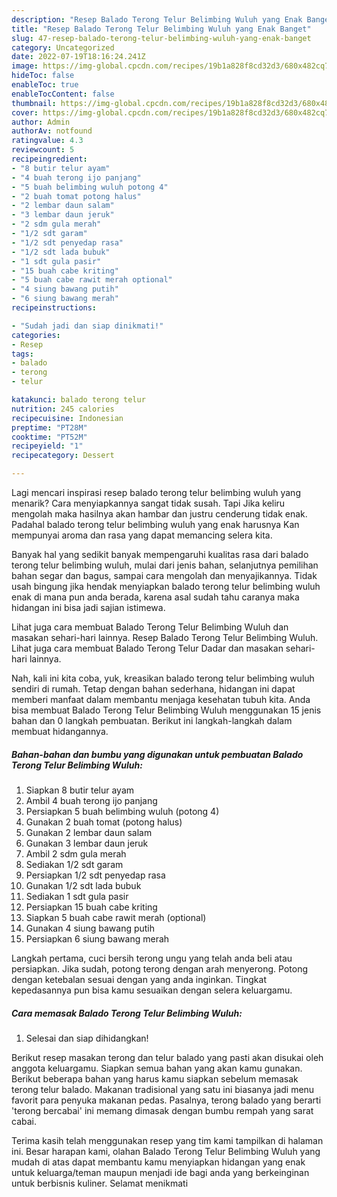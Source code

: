 ```yaml
---
description: "Resep Balado Terong Telur Belimbing Wuluh yang Enak Banget"
title: "Resep Balado Terong Telur Belimbing Wuluh yang Enak Banget"
slug: 47-resep-balado-terong-telur-belimbing-wuluh-yang-enak-banget
category: Uncategorized
date: 2022-07-19T18:16:24.241Z
image: https://img-global.cpcdn.com/recipes/19b1a828f8cd32d3/680x482cq70/balado-terong-telur-belimbing-wuluh-foto-resep-utama.jpg
hideToc: false
enableToc: true
enableTocContent: false
thumbnail: https://img-global.cpcdn.com/recipes/19b1a828f8cd32d3/680x482cq70/balado-terong-telur-belimbing-wuluh-foto-resep-utama.jpg
cover: https://img-global.cpcdn.com/recipes/19b1a828f8cd32d3/680x482cq70/balado-terong-telur-belimbing-wuluh-foto-resep-utama.jpg
author: Admin
authorAv: notfound
ratingvalue: 4.3
reviewcount: 5
recipeingredient:
- "8 butir telur ayam"
- "4 buah terong ijo panjang"
- "5 buah belimbing wuluh potong 4"
- "2 buah tomat potong halus"
- "2 lembar daun salam"
- "3 lembar daun jeruk"
- "2 sdm gula merah"
- "1/2 sdt garam"
- "1/2 sdt penyedap rasa"
- "1/2 sdt lada bubuk"
- "1 sdt gula pasir"
- "15 buah cabe kriting"
- "5 buah cabe rawit merah optional"
- "4 siung bawang putih"
- "6 siung bawang merah"
recipeinstructions:

- "Sudah jadi dan siap dinikmati!"
categories:
- Resep
tags:
- balado
- terong
- telur

katakunci: balado terong telur 
nutrition: 245 calories
recipecuisine: Indonesian
preptime: "PT28M"
cooktime: "PT52M"
recipeyield: "1"
recipecategory: Dessert

---
```



Lagi mencari inspirasi resep balado terong telur belimbing wuluh yang menarik? Cara menyiapkannya sangat tidak susah. Tapi Jika keliru mengolah maka hasilnya akan hambar dan justru cenderung tidak enak. Padahal balado terong telur belimbing wuluh yang enak harusnya Kan mempunyai aroma dan rasa yang dapat memancing selera kita.


Banyak hal yang sedikit banyak mempengaruhi kualitas rasa dari balado terong telur belimbing wuluh, mulai dari jenis bahan, selanjutnya pemilihan bahan segar dan bagus, sampai cara mengolah dan menyajikannya. Tidak usah bingung jika hendak menyiapkan balado terong telur belimbing wuluh enak di mana pun anda berada, karena asal sudah tahu caranya maka hidangan ini bisa jadi sajian istimewa.

Lihat juga cara membuat Balado Terong Telur Belimbing Wuluh dan masakan sehari-hari lainnya. Resep Balado Terong Telur Belimbing Wuluh. Lihat juga cara membuat Balado Terong Telur Dadar dan masakan sehari-hari lainnya.


Nah, kali ini kita coba, yuk, kreasikan balado terong telur belimbing wuluh sendiri di rumah. Tetap dengan bahan sederhana, hidangan ini dapat memberi manfaat dalam membantu menjaga kesehatan tubuh kita. Anda bisa membuat Balado Terong Telur Belimbing Wuluh menggunakan 15 jenis bahan dan 0 langkah pembuatan. Berikut ini langkah-langkah dalam membuat hidangannya.

<!--inarticleads1-->

##### Bahan-bahan dan bumbu yang digunakan untuk pembuatan Balado Terong Telur Belimbing Wuluh:

1. Siapkan 8 butir telur ayam
1. Ambil 4 buah terong ijo panjang
1. Persiapkan 5 buah belimbing wuluh (potong 4)
1. Gunakan 2 buah tomat (potong halus)
1. Gunakan 2 lembar daun salam
1. Gunakan 3 lembar daun jeruk
1. Ambil 2 sdm gula merah
1. Sediakan 1/2 sdt garam
1. Persiapkan 1/2 sdt penyedap rasa
1. Gunakan 1/2 sdt lada bubuk
1. Sediakan 1 sdt gula pasir
1. Persiapkan 15 buah cabe kriting
1. Siapkan 5 buah cabe rawit merah (optional)
1. Gunakan 4 siung bawang putih
1. Persiapkan 6 siung bawang merah


Langkah pertama, cuci bersih terong ungu yang telah anda beli atau persiapkan. Jika sudah, potong terong dengan arah menyerong. Potong dengan ketebalan sesuai dengan yang anda inginkan. Tingkat kepedasannya pun bisa kamu sesuaikan dengan selera keluargamu. 

<!--inarticleads2-->

##### Cara memasak Balado Terong Telur Belimbing Wuluh:


1. Selesai dan siap dihidangkan!

Berikut resep masakan terong dan telur balado yang pasti akan disukai oleh anggota keluargamu. Siapkan semua bahan yang akan kamu gunakan. Berikut beberapa bahan yang harus kamu siapkan sebelum memasak terong telur balado. Makanan tradisional yang satu ini biasanya jadi menu favorit para penyuka makanan pedas. Pasalnya, terong balado yang berarti &#39;terong bercabai&#39; ini memang dimasak dengan bumbu rempah yang sarat cabai. 

Terima kasih telah menggunakan resep yang tim kami tampilkan di halaman ini. Besar harapan kami, olahan Balado Terong Telur Belimbing Wuluh yang mudah di atas dapat membantu kamu menyiapkan hidangan yang enak untuk keluarga/teman maupun menjadi ide bagi anda yang berkeinginan untuk berbisnis kuliner. Selamat menikmati
